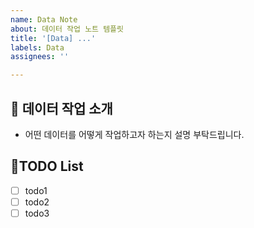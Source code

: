```yaml
---
name: Data Note
about: 데이터 작업 노트 템플릿
title: '[Data] ...'
labels: Data
assignees: ''

---
```


## 🎯 데이터 작업 소개

* 어떤 데이터를 어떻게 작업하고자 하는지 설명 부탁드립니다.

## 📝TODO List

- [ ] todo1
- [ ] todo2
- [ ] todo3
